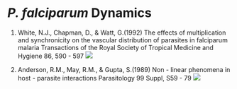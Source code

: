 # _P. falciparum_ Dynamics

1. White, N.J., Chapman, D., & Watt, G.(1992) The effects of multiplication and synchronicity on the vascular distribution of parasites in falciparum malaria Transactions of the Royal Society of Tropical Medicine and Hygiene 86, 590 - 597 
![](http://www.sakngoi.com/wp-content/uploads/2017/03/NJW-data.gif)

2. Anderson, R.M., May, R.M., & Gupta, S.(1989) Non - linear phenomena in host - parasite interactions Parasitology 99 Suppl, S59 - 79 
![](http://www.sakngoi.com/wp-content/uploads/amg.gif)
